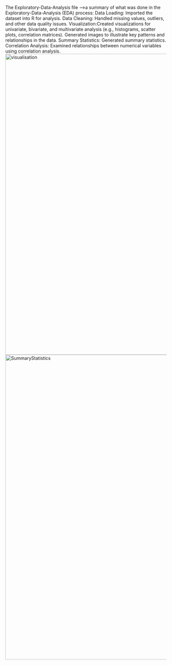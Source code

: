 The Exploratory-Data-Analysis file -->a summary of what was done in the Exploratory-Data-Analysis (EDA) process:
Data Loading: Imported the dataset into R for analysis. Data Cleaning: Handled missing values, outliers, and other data quality issues. Visualization:Created visualizations for univariate, bivariate, and multivariate analysis (e.g., histograms, scatter plots, correlation matrices). Generated images to illustrate key patterns and relationships in the data. Summary Statistics: Generated summary statistics. Correlation Analysis: Examined relationships between numerical variables using correlation analysis.
<img width="937" alt="visualisation" src="https://github.com/user-attachments/assets/48ec46bb-3e47-4938-bb5a-2b71b75f9d77" />
<img width="949" alt="SummaryStatistics" src="https://github.com/user-attachments/assets/498513da-a731-47f6-9f6f-6a77d804d019" />
